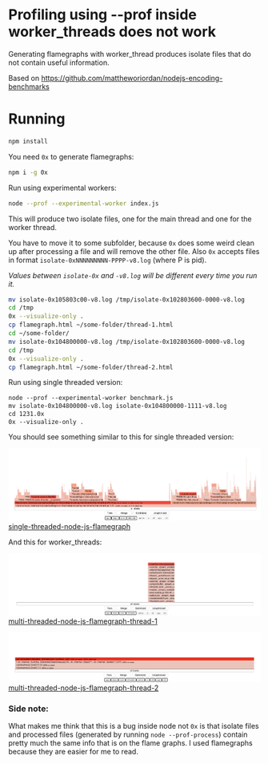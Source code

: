 # Profiling using --prof inside worker_threads does not work

Generating flamegraphs with worker_thread produces isolate files that do not contain useful information.

Based on https://github.com/mattheworiordan/nodejs-encoding-benchmarks

# Running

```bash
npm install
```

You need `0x` to generate flamegraphs:

```bash
npm i -g 0x
```

Run using experimental workers:

```bash
node --prof --experimental-worker index.js
```

This will produce two isolate files, one for the main thread and one for the worker thread.

You have to move it to some subfolder,
because `0x` does some weird clean up after processing a file and will remove the other file.
Also `0x` accepts files in format `isolate-0xNNNNNNNNN-PPPP-v8.log` (where P is pid).

*Values between `isolate-0x` and `-v8.log` will be different every time you run it.*

```bash
mv isolate-0x105803c00-v8.log /tmp/isolate-0x102803600-0000-v8.log
cd /tmp
0x --visualize-only .
cp flamegraph.html ~/some-folder/thread-1.html
cd ~/some-folder/
mv isolate-0x104800000-v8.log /tmp/isolate-0x102803600-0000-v8.log
cd /tmp
0x --visualize-only .
cp flamegraph.html ~/some-folder/thread-2.html
```

Run using single threaded version:
```
node --prof --experimental-worker benchmark.js
mv isolate-0x104800000-v8.log isolate-0x104800000-1111-v8.log
cd 1231.0x
0x --visualize-only .
```

You should see something similar to this for single threaded version:

![single-threaded-node-js-flamegraph](flamegraphs/single-threaded.png)
[single-threaded-node-js-flamegraph](flamegraphs/single-threaded.html)

And this for worker_threads:

![multi-threaded-node-js-flamegraph-thread-1](flamegraphs/thread-1.png)
[multi-threaded-node-js-flamegraph-thread-1](flamegraphs/thread-1.html)

![multi-threaded-node-js-flamegraph-thread-2](flamegraphs/thread-2.png)
[multi-threaded-node-js-flamegraph-thread-2](flamegraphs/thread-2.html)

### Side note:

What makes me think that this is a bug inside node not `0x` is that isolate files and
processed files (generated by running `node --prof-process`)
contain pretty much the same info that is on the flame graphs.
I used flamegraphs because they are easier for me to read.
